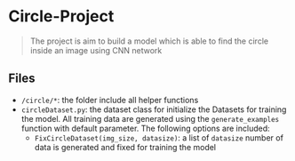 # Circle-Project

> The project is aim to build a model which is able to find the circle inside an image using CNN network

## Files

+ `/circle/*`: the folder include all helper functions
+ `circleDataset.py`: the dataset class for initialize the Datasets for training the model. All training data are generated using the `generate_examples` function with default parameter. The following options are included:
  + `FixCircleDataset(img_size, datasize)`: a list of `datasize` number of data is generated and fixed for training the model
